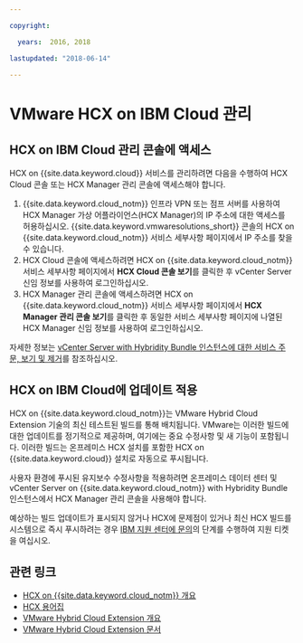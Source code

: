 ```yaml
---

copyright:

  years:  2016, 2018

lastupdated: "2018-06-14"

---
```


# VMware HCX on IBM Cloud 관리

## HCX on IBM Cloud 관리 콘솔에 액세스

HCX on {{site.data.keyword.cloud}} 서비스를 관리하려면 다음을 수행하여 HCX Cloud 콘솔 또는 HCX Manager 관리 콘솔에 액세스해야 합니다.
1. {{site.data.keyword.cloud_notm}} 인프라 VPN 또는 점프 서버를 사용하여 HCX Manager 가상 어플라이언스(HCX Manager)의 IP 주소에 대한 액세스를 허용하십시오. {{site.data.keyword.vmwaresolutions_short}} 콘솔의 HCX on {{site.data.keyword.cloud_notm}} 서비스 세부사항 페이지에서 IP 주소를 찾을 수 있습니다.
2. HCX Cloud 콘솔에 액세스하려면 HCX on {{site.data.keyword.cloud_notm}} 서비스 세부사항 페이지에서 **HCX Cloud 콘솔 보기**를 클릭한 후 vCenter Server 신임 정보를 사용하여 로그인하십시오.
3. HCX Manager 관리 콘솔에 액세스하려면 HCX on {{site.data.keyword.cloud_notm}} 서비스 세부사항 페이지에서 **HCX Manager 관리 콘솔 보기**를 클릭한 후 동일한 서비스 세부사항 페이지에 나열된 HCX Manager 신임 정보를 사용하여 로그인하십시오.

자세한 정보는 [vCenter Server with Hybridity Bundle 인스턴스에 대한 서비스 주문, 보기 및 제거](../vcenter/vc_hybrid_addingremovingservices.html)를 참조하십시오.

## HCX on IBM Cloud에 업데이트 적용

HCX on {{site.data.keyword.cloud_notm}}는 VMware Hybrid Cloud Extension 기술의 최신 테스트된 빌드를 통해 배치됩니다. VMware는 이러한 빌드에 대한 업데이트를 정기적으로 제공하며, 여기에는 중요 수정사항 및 새 기능이 포함됩니다. 이러한 빌드는 온프레미스 HCX 설치를 포함한 HCX on {{site.data.keyword.cloud}} 설치로 자동으로 푸시됩니다.

사용자 환경에 푸시된 유지보수 수정사항을 적용하려면 온프레미스 데이터 센터 및 vCenter Server on {{site.data.keyword.cloud_notm}} with Hybridity Bundle 인스턴스에서 HCX Manager 관리 콘솔을 사용해야 합니다.

예상하는 빌드 업데이트가 표시되지 않거나 HCX에 문제점이 있거나 최신 HCX 빌드를 시스템으로 즉시 푸시하려는 경우 [IBM 지원 센터에 문의](../vmonic/trbl_support.html)의 단계를 수행하여 지원 티켓을 여십시오.

## 관련 링크

* [HCX on {{site.data.keyword.cloud_notm}} 개요](hcx_considerations.html)
* [HCX 용어집](hcx_glossary.html)
* [VMware Hybrid Cloud Extension 개요](https://cloud.vmware.com/vmware-hcx)
* [VMware Hybrid Cloud Extension 문서](https://hcx.vmware.com/#vm-documentation)
